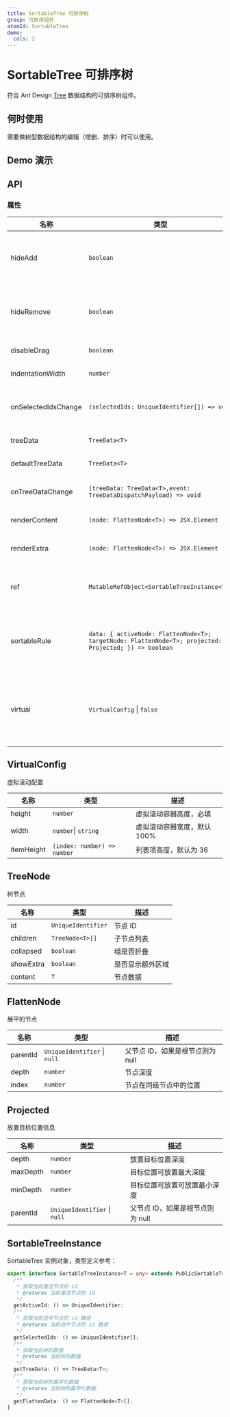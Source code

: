 ```yaml
---
title: SortableTree 可排序树
group: 可排序组件
atomId: SortableTree
demo:
  cols: 2
---
```


# SortableTree 可排序树

符合 Ant Design [Tree](https://ant.design/components/tree) 数据结构的可排序树组件。

## 何时使用

需要做树型数据结构的编辑（增删、排序）时可以使用。

## Demo 演示

###

<code src="./demos/default.tsx" ></code><code src="./demos/controlled.tsx" ></code><code src="./demos/renderContent.tsx" ></code><code src="./demos/disableDrag.tsx" ></code><code src="./demos/sortableRule.tsx" ></code><code src="./demos/virtual.tsx" ></code>

## API

### 属性

| 名称                | 类型                                                                                                  | 描述                       |
| ------------------- | ----------------------------------------------------------------------------------------------------- | -------------------------- |
| hideAdd             | `boolean`                                                                                             | 隐藏默认的添加按钮         |
| hideRemove          | `boolean`                                                                                             | 隐藏默认的删除按钮         |
| disableDrag         | `boolean`                                                                                             | 禁用拖拽                   |
| indentationWidth    | `number`                                                                                              | 缩进宽度                   |
| onSelectedIdsChange | `(selectedIds: UniqueIdentifier[]) => void`                                                           | 选中 ID 变更回调           |
| treeData            | `TreeData<T>`                                                                                         | 树的数据                   |
| defaultTreeData     | `TreeData<T>`                                                                                         | 默认数据                   |
| onTreeDataChange    | `(treeData: TreeData<T>,event: TreeDataDispatchPayload) => void`                                      | 数据变更回调               |
| renderContent       | `(node: FlattenNode<T>) => JSX.Element`                                                               | 渲染内容                   |
| renderExtra         | `(node: FlattenNode<T>) => JSX.Element`                                                               | 渲染额外项                 |
| ref                 | `MutableRefObject<SortableTreeInstance<T>>`                                                           | 对外部暴露方法             |
| sortableRule        | `data: { activeNode: FlattenNode<T>; targetNode: FlattenNode<T>; projected: Projected; }) => boolean` | 控制拖动排序的规则函数     |
| virtual             | `VirtualConfig` \| `false`                                                                            | 虚拟滚动配置，默认为 false |

## VirtualConfig

虚拟滚动配置

| 名称       | 类型                        | 描述                        |
| ---------- | --------------------------- | --------------------------- |
| height     | `number`                    | 虚拟滚动容器高度，必填      |
| width      | `number`\| `string`         | 虚拟滚动容器宽度，默认 100% |
| itemHeight | `(index: number) => number` | 列表项高度，默认为 36       |

## TreeNode

树节点

| 名称      | 类型               | 描述             |
| --------- | ------------------ | ---------------- |
| id        | `UniqueIdentifier` | 节点 ID          |
| children  | `TreeNode<T>[]`    | 子节点列表       |
| collapsed | `boolean`          | 组是否折叠       |
| showExtra | `boolean`          | 是否显示额外区域 |
| content   | `T`                | 节点数据         |

## FlattenNode

展平的节点

| 名称     | 类型                         | 描述                             |
| -------- | ---------------------------- | -------------------------------- |
| parentId | `UniqueIdentifier` \| `null` | 父节点 ID，如果是根节点则为 null |
| depth    | `number`                     | 节点深度                         |
| index    | `number`                     | 节点在同级节点中的位置           |

## Projected

放置目标位置信息

| 名称     | 类型                         | 描述                             |
| -------- | ---------------------------- | -------------------------------- |
| depth    | `number`                     | 放置目标位置深度                 |
| maxDepth | `number`                     | 目标位置可放置最大深度           |
| minDepth | `number`                     | 目标位置可放置可放置最小深度     |
| parentId | `UniqueIdentifier` \| `null` | 父节点 ID，如果是根节点则为 null |

## SortableTreeInstance

SortableTree 实例对象，类型定义参考：

```typescript
export interface SortableTreeInstance<T = any> extends PublicSortableTreeStore {
  /**
   * 获取当前激活节点的 id
   * @returns 当前激活节点的 id
   */
  getActiveId: () => UniqueIdentifier;
  /**
   * 获取当前选中节点的 id 数组
   * @returns 当前选中节点的 id 数组
   */
  getSelectedIds: () => UniqueIdentifier[];
  /**
   * 获取当前树的数据
   * @returns 当前树的数据
   */
  getTreeData: () => TreeData<T>;
  /**
   * 获取当前树的扁平化数据
   * @returns 当前树的扁平化数据
   */
  getFlattenData: () => FlattenNode<T>[];
}
```
